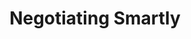 ---
title: 'Negotiating Smartly'
videos: [
  {"title": "Intro", "url": "1. Intro-4qbe9megmy.mp4"},
  {"title": "Let's Talk About Money", "url": "2. Let's Talk About Money-0inca5h18n.mp4"},
  {"title": "Negotiation 101", "url": "3. Negotiation 101-kz09b2twog.mp4"},
  {"title": "The Phases Of Negotiation", "url": "4. The Phases Of Negotiation-oa56gfqsg4.mp4"},
  {"title": "The First Call", "url": "5. The First Call-yd87fm2h3p.mp4"},
  {"title": "Understanding What You Want", "url": "6. Understanding What You Want-d4obkttc3v.mp4"},
  {"title": "Understanding What Your Client Wants", "url": "7. Understanding What Your Client Wants-hhlvh6eb83.mp4"},
  {"title": "The Bank Of Alternatives", "url": "8. The Bank Of Alternatives-gk4tqcmwno.mp4"},
  {"title": "The Proposal Call", "url": "9. The Proposal Call-7qt4a3vu9l.mp4"},
  {"title": "Summary", "url": "10. Summary-0qgejrpfcf.mp4"}
]
sort: 4
---
